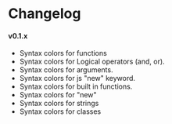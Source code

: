 # Changelog



#### v0.1.x

  - Syntax colors for functions
  - Syntax colors for Logical operators (and, or).
  - Syntax colors for arguments.
  - Syntax colors for js "new" keyword.
  - Syntax colors for built in functions.
  - Syntax colors for "new"
  - Syntax colors for strings
  - Syntax colors for classes

  
